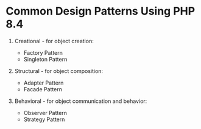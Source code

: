 # Common Design Patterns Using PHP 8.4
1. Creational - for object creation:
   - Factory Pattern
   - Singleton Pattern

2. Structural - for object composition:
   - Adapter Pattern
   - Facade Pattern

3. Behavioral - for object communication and behavior:
   - Observer Pattern
   - Strategy Pattern
